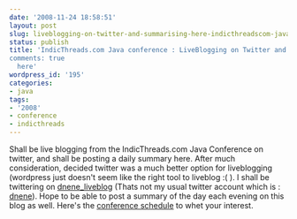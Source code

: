 ```yaml
---
date: '2008-11-24 18:58:51'
layout: post
slug: liveblogging-on-twitter-and-summarising-here-indicthreadscom-java-conference
status: publish
title: 'IndicThreads.com Java conference : LiveBlogging on Twitter and Summarising
comments: true
  here'
wordpress_id: '195'
categories:
- java
tags:
- '2008'
- conference
- indicthreads
---
```


Shall be live blogging from the IndicThreads.com Java Conference on twitter, and shall be posting a daily summary here. After much consideration, decided twitter was a much better option for liveblogging (wordpress just doesn't seem like the right tool to liveblog :( ). I shall be twittering on [dnene_liveblog](http://twitter.com/dnene_liveblog) (Thats not my usual twitter account which is : [dnene](http://twitter.com/dnene)). Hope to be able to post a summary of the day each evening on this blog as well. Here's the [conference schedule](http://conference.indicthreads.com/content/view/62/75/) to whet your interest.
